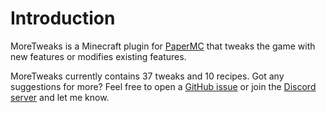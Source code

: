 # Introduction

MoreTweaks is a Minecraft plugin for [PaperMC](https://papermc.io/software/paper) that tweaks the game with new features or modifies existing features.

MoreTweaks currently contains 37 tweaks and 10 recipes. Got any suggestions for more? Feel free to open a [GitHub issue](https://github.com/tarna/MoreTweaks/issues) or join the [Discord server](https://discord.gg/SScnNymExa) and let me know.